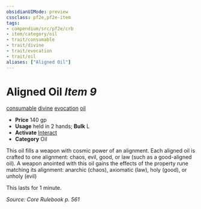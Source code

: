```yaml
---
obsidianUIMode: preview
cssclass: pf2e,pf2e-item
tags:
- compendium/src/pf2e/crb
- item/category/oil
- trait/consumable
- trait/divine
- trait/evocation
- trait/oil
aliases: ["Aligned Oil"]
---
```

# Aligned Oil *Item 9*  
[consumable](rules/traits/consumable.md)  [divine](rules/traits/divine.md)  [evocation](rules/traits/evocation.md)  [oil](rules/traits/oil.md)  

- **Price** 140 gp
- **Usage** held in 2 hands; **Bulk** L
- **Activate** [Interact](rules/actions/interact.md)
- **Category** Oil

This oil fills a weapon with cosmic power of an alignment. Each aligned oil is crafted to one alignment: chaos, evil, good, or law (such as a good-aligned oil). A weapon anointed with this oil gains the effects of the property rune matching its alignment: anarchic (chaos), axiomatic (law), holy (good), or unholy (evil)

This lasts for 1 minute.

*Source: Core Rulebook p. 561*